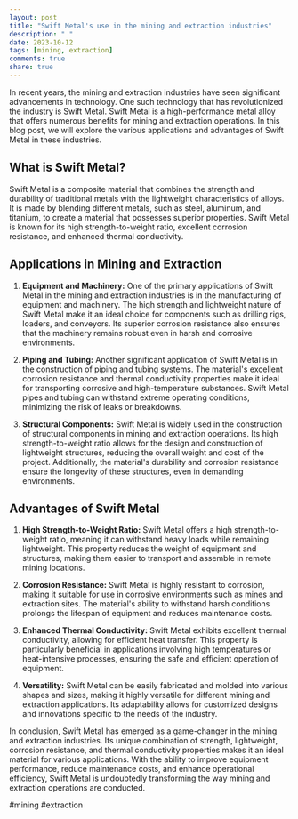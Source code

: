 ```yaml
---
layout: post
title: "Swift Metal's use in the mining and extraction industries"
description: " "
date: 2023-10-12
tags: [mining, extraction]
comments: true
share: true
---
```


In recent years, the mining and extraction industries have seen significant advancements in technology. One such technology that has revolutionized the industry is Swift Metal. Swift Metal is a high-performance metal alloy that offers numerous benefits for mining and extraction operations. In this blog post, we will explore the various applications and advantages of Swift Metal in these industries.

## What is Swift Metal?

Swift Metal is a composite material that combines the strength and durability of traditional metals with the lightweight characteristics of alloys. It is made by blending different metals, such as steel, aluminum, and titanium, to create a material that possesses superior properties. Swift Metal is known for its high strength-to-weight ratio, excellent corrosion resistance, and enhanced thermal conductivity.

## Applications in Mining and Extraction

1. **Equipment and Machinery:** One of the primary applications of Swift Metal in the mining and extraction industries is in the manufacturing of equipment and machinery. The high strength and lightweight nature of Swift Metal make it an ideal choice for components such as drilling rigs, loaders, and conveyors. Its superior corrosion resistance also ensures that the machinery remains robust even in harsh and corrosive environments.

2. **Piping and Tubing:** Another significant application of Swift Metal is in the construction of piping and tubing systems. The material's excellent corrosion resistance and thermal conductivity properties make it ideal for transporting corrosive and high-temperature substances. Swift Metal pipes and tubing can withstand extreme operating conditions, minimizing the risk of leaks or breakdowns.

3. **Structural Components:** Swift Metal is widely used in the construction of structural components in mining and extraction operations. Its high strength-to-weight ratio allows for the design and construction of lightweight structures, reducing the overall weight and cost of the project. Additionally, the material's durability and corrosion resistance ensure the longevity of these structures, even in demanding environments.

## Advantages of Swift Metal

1. **High Strength-to-Weight Ratio:** Swift Metal offers a high strength-to-weight ratio, meaning it can withstand heavy loads while remaining lightweight. This property reduces the weight of equipment and structures, making them easier to transport and assemble in remote mining locations.

2. **Corrosion Resistance:** Swift Metal is highly resistant to corrosion, making it suitable for use in corrosive environments such as mines and extraction sites. The material's ability to withstand harsh conditions prolongs the lifespan of equipment and reduces maintenance costs.

3. **Enhanced Thermal Conductivity:** Swift Metal exhibits excellent thermal conductivity, allowing for efficient heat transfer. This property is particularly beneficial in applications involving high temperatures or heat-intensive processes, ensuring the safe and efficient operation of equipment.

4. **Versatility:** Swift Metal can be easily fabricated and molded into various shapes and sizes, making it highly versatile for different mining and extraction applications. Its adaptability allows for customized designs and innovations specific to the needs of the industry.

In conclusion, Swift Metal has emerged as a game-changer in the mining and extraction industries. Its unique combination of strength, lightweight, corrosion resistance, and thermal conductivity properties makes it an ideal material for various applications. With the ability to improve equipment performance, reduce maintenance costs, and enhance operational efficiency, Swift Metal is undoubtedly transforming the way mining and extraction operations are conducted.

#mining #extraction